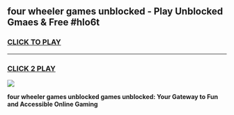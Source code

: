 
## four wheeler games unblocked - Play Unblocked Gmaes & Free #hlo6t
<h3>
<a href="https://premium.freeplayer.one?title=four_wheeler_games_unblocked&ref=01M">CLICK TO PLAY</a></h3>
<hr>

<h3>
<a href="https://premium.freeplayer.one?title=four_wheeler_games_unblocked&ref=01M">CLICK 2 PLAY</a>
  
</h3>

<a href="https://premium.freeplayer.one?title=four_wheeler_games_unblocked&ref=01M"><img src="https://clearcache.store/games.png"></a>


**four wheeler games unblocked games unblocked: Your Gateway to Fun and Accessible Online Gaming**
